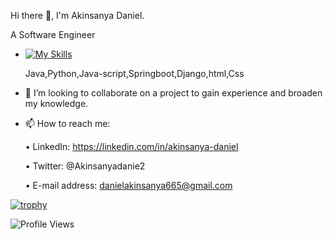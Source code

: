  Hi there 👋, I'm Akinsanya Daniel.
 
 
 A Software Engineer


-  [![My Skills](https://skillicons.dev/icons?i=java,python,html,css,js,postman,react,mysql,R)](https://skillicons.dev)

   Java,Python,Java-script,Springboot,Django,html,Css

- 👯 I’m looking to collaborate on a project to gain experience and broaden my knowledge.


- 📫 How to reach me: 


  • LinkedIn: https://linkedin.com/in/akinsanya-daniel
  
  •  Twitter: @Akinsanyadanie2
  
  •  E-mail address: danielakinsanya665@gmail.com


[![trophy](https://github-profile-trophy.vercel.app/?username=dannyy2000&theme=nord)](https://github.com/dannyy2000/github-profile-trophy)

![Profile Views](https://komarev.com/ghpvc/?username=dannyy2000&color=brightgreen&style=flat-square)








